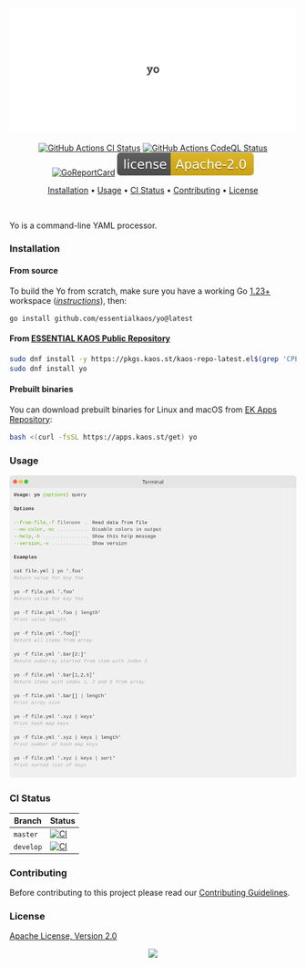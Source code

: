 <p align="center"><a href="#readme"><img src=".github/images/card.svg"/></a></p>

<p align="center">
  <a href="https://kaos.sh/w/yo/ci"><img src="https://kaos.sh/w/yo/ci.svg" alt="GitHub Actions CI Status" /></a>
  <a href="https://kaos.sh/w/yo/codeql"><img src="https://kaos.sh/w/yo/codeql.svg" alt="GitHub Actions CodeQL Status" /></a>
  <a href="https://kaos.sh/r/yo"><img src="https://kaos.sh/r/yo.svg" alt="GoReportCard" /></a>
  <a href="#license"><img src=".github/images/license.svg"/></a>
</p>

<p align="center"><a href="#installation">Installation</a> • <a href="#usage">Usage</a> • <a href="#ci-status">CI Status</a> • <a href="#contributing">Contributing</a> • <a href="#license">License</a></p>

<br/>

Yo is a command-line YAML processor.

### Installation

#### From source

To build the Yo from scratch, make sure you have a working Go [1.23+](https://github.com/essentialkaos/.github/blob/master/GO-VERSION-SUPPORT.md) workspace (_[instructions](https://go.dev/doc/install)_), then:

```
go install github.com/essentialkaos/yo@latest
```

#### From [ESSENTIAL KAOS Public Repository](https://kaos.sh/kaos-repo)

```bash
sudo dnf install -y https://pkgs.kaos.st/kaos-repo-latest.el$(grep 'CPE_NAME' /etc/os-release | tr -d '"' | cut -d':' -f5).noarch.rpm
sudo dnf install yo
```

#### Prebuilt binaries

You can download prebuilt binaries for Linux and macOS from [EK Apps Repository](https://apps.kaos.st/yo/latest):

```bash
bash <(curl -fsSL https://apps.kaos.st/get) yo
```

### Usage

<img src=".github/images/usage.svg" />

### CI Status

| Branch | Status |
|--------|--------|
| `master` | [![CI](https://kaos.sh/w/yo/ci.svg?branch=master)](https://kaos.sh/w/yo/ci?query=branch:master) |
| `develop` | [![CI](https://kaos.sh/w/yo/ci.svg?branch=develop)](https://kaos.sh/w/yo/ci?query=branch:develop) |

### Contributing

Before contributing to this project please read our [Contributing Guidelines](https://github.com/essentialkaos/contributing-guidelines#contributing-guidelines).

### License

[Apache License, Version 2.0](https://www.apache.org/licenses/LICENSE-2.0)

<p align="center"><a href="https://essentialkaos.com"><img src="https://gh.kaos.st/ekgh.svg"/></a></p>

